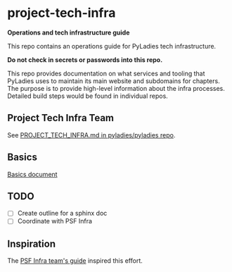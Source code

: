 # project-tech-infra
**Operations and tech infrastructure guide**

This repo contains an operations guide for PyLadies tech infrastructure.

**Do not check in secrets or passwords into this repo.**

This repo provides documentation on what services and tooling that PyLadies uses
to maintain its main website and subdomains for chapters. The purpose is to provide
high-level information about the infra processes. Detailed build steps
would be found in individual repos.

## Project Tech Infra Team

See [PROJECT_TECH_INFRA.md in pyladies/pyladies repo](https://github.com/pyladies/pyladies/blob/main/PROJECT_TECH_INFRA.md).

## Basics

[Basics document](./basics.md)

## TODO
- [ ] Create outline for a sphinx doc
- [ ] Coordinate with PSF Infra 

## Inspiration

The [PSF Infra team's guide](https://infra.psf.io/) inspired this effort.
